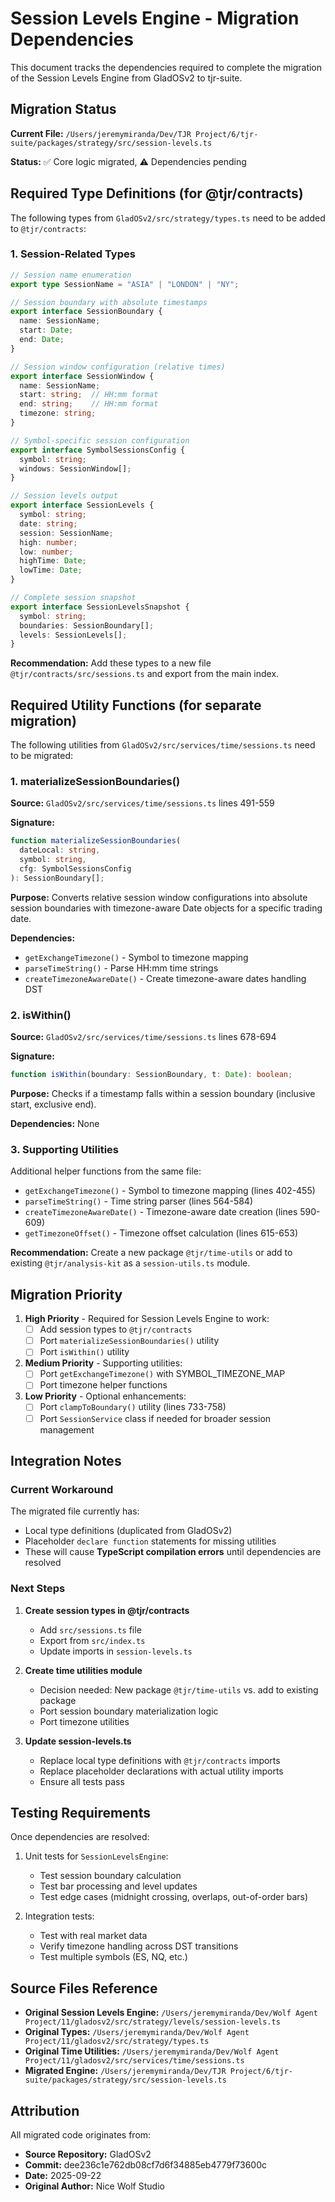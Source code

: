 # Session Levels Engine - Migration Dependencies

This document tracks the dependencies required to complete the migration of the Session Levels Engine from GladOSv2 to tjr-suite.

## Migration Status

**Current File:** `/Users/jeremymiranda/Dev/TJR Project/6/tjr-suite/packages/strategy/src/session-levels.ts`

**Status:** ✅ Core logic migrated, ⚠️ Dependencies pending

## Required Type Definitions (for @tjr/contracts)

The following types from `GladOSv2/src/strategy/types.ts` need to be added to `@tjr/contracts`:

### 1. Session-Related Types

```typescript
// Session name enumeration
export type SessionName = "ASIA" | "LONDON" | "NY";

// Session boundary with absolute timestamps
export interface SessionBoundary {
  name: SessionName;
  start: Date;
  end: Date;
}

// Session window configuration (relative times)
export interface SessionWindow {
  name: SessionName;
  start: string;  // HH:mm format
  end: string;    // HH:mm format
  timezone: string;
}

// Symbol-specific session configuration
export interface SymbolSessionsConfig {
  symbol: string;
  windows: SessionWindow[];
}

// Session levels output
export interface SessionLevels {
  symbol: string;
  date: string;
  session: SessionName;
  high: number;
  low: number;
  highTime: Date;
  lowTime: Date;
}

// Complete session snapshot
export interface SessionLevelsSnapshot {
  symbol: string;
  boundaries: SessionBoundary[];
  levels: SessionLevels[];
}
```

**Recommendation:** Add these types to a new file `@tjr/contracts/src/sessions.ts` and export from the main index.

## Required Utility Functions (for separate migration)

The following utilities from `GladOSv2/src/services/time/sessions.ts` need to be migrated:

### 1. materializeSessionBoundaries()

**Source:** `GladOSv2/src/services/time/sessions.ts` lines 491-559

**Signature:**
```typescript
function materializeSessionBoundaries(
  dateLocal: string,
  symbol: string,
  cfg: SymbolSessionsConfig
): SessionBoundary[];
```

**Purpose:** Converts relative session window configurations into absolute session boundaries with timezone-aware Date objects for a specific trading date.

**Dependencies:**
- `getExchangeTimezone()` - Symbol to timezone mapping
- `parseTimeString()` - Parse HH:mm time strings
- `createTimezoneAwareDate()` - Create timezone-aware dates handling DST

### 2. isWithin()

**Source:** `GladOSv2/src/services/time/sessions.ts` lines 678-694

**Signature:**
```typescript
function isWithin(boundary: SessionBoundary, t: Date): boolean;
```

**Purpose:** Checks if a timestamp falls within a session boundary (inclusive start, exclusive end).

**Dependencies:** None

### 3. Supporting Utilities

Additional helper functions from the same file:

- `getExchangeTimezone()` - Symbol to timezone mapping (lines 402-455)
- `parseTimeString()` - Time string parser (lines 564-584)
- `createTimezoneAwareDate()` - Timezone-aware date creation (lines 590-609)
- `getTimezoneOffset()` - Timezone offset calculation (lines 615-653)

**Recommendation:** Create a new package `@tjr/time-utils` or add to existing `@tjr/analysis-kit` as a `session-utils.ts` module.

## Migration Priority

1. **High Priority** - Required for Session Levels Engine to work:
   - [ ] Add session types to `@tjr/contracts`
   - [ ] Port `materializeSessionBoundaries()` utility
   - [ ] Port `isWithin()` utility

2. **Medium Priority** - Supporting utilities:
   - [ ] Port `getExchangeTimezone()` with SYMBOL_TIMEZONE_MAP
   - [ ] Port timezone helper functions

3. **Low Priority** - Optional enhancements:
   - [ ] Port `clampToBoundary()` utility (lines 733-758)
   - [ ] Port `SessionService` class if needed for broader session management

## Integration Notes

### Current Workaround

The migrated file currently has:
- Local type definitions (duplicated from GladOSv2)
- Placeholder `declare function` statements for missing utilities
- These will cause **TypeScript compilation errors** until dependencies are resolved

### Next Steps

1. **Create session types in @tjr/contracts**
   - Add `src/sessions.ts` file
   - Export from `src/index.ts`
   - Update imports in `session-levels.ts`

2. **Create time utilities module**
   - Decision needed: New package `@tjr/time-utils` vs. add to existing package
   - Port session boundary materialization logic
   - Port timezone utilities

3. **Update session-levels.ts**
   - Replace local type definitions with `@tjr/contracts` imports
   - Replace placeholder declarations with actual utility imports
   - Ensure all tests pass

## Testing Requirements

Once dependencies are resolved:

1. Unit tests for `SessionLevelsEngine`:
   - Test session boundary calculation
   - Test bar processing and level updates
   - Test edge cases (midnight crossing, overlaps, out-of-order bars)

2. Integration tests:
   - Test with real market data
   - Verify timezone handling across DST transitions
   - Test multiple symbols (ES, NQ, etc.)

## Source Files Reference

- **Original Session Levels Engine:** `/Users/jeremymiranda/Dev/Wolf Agent Project/11/gladosv2/src/strategy/levels/session-levels.ts`
- **Original Types:** `/Users/jeremymiranda/Dev/Wolf Agent Project/11/gladosv2/src/strategy/types.ts`
- **Original Time Utilities:** `/Users/jeremymiranda/Dev/Wolf Agent Project/11/gladosv2/src/services/time/sessions.ts`
- **Migrated Engine:** `/Users/jeremymiranda/Dev/TJR Project/6/tjr-suite/packages/strategy/src/session-levels.ts`

## Attribution

All migrated code originates from:
- **Source Repository:** GladOSv2
- **Commit:** dee236c1e762db08cf7d6f34885eb4779f73600c
- **Date:** 2025-09-22
- **Original Author:** Nice Wolf Studio
